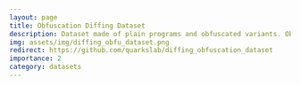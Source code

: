 ```yaml
---
layout: page
title: Obfuscation Diffing Dataset
description: Dataset made of plain programs and obfuscated variants. Obfuscator used is OLLVM and Tigress. Released in 2024.
img: assets/img/diffing_obfu_dataset.png
redirect: https://github.com/quarkslab/diffing_obfuscation_dataset
importance: 2
category: datasets
---
```

